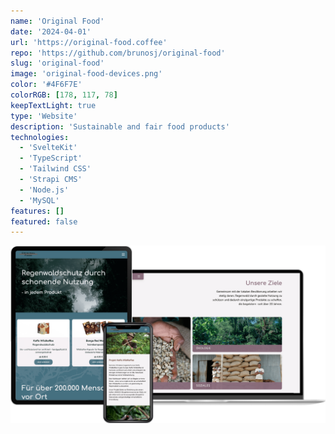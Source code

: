 ```yaml
---
name: 'Original Food'
date: '2024-04-01'
url: 'https://original-food.coffee'
repo: 'https://github.com/brunosj/original-food'
slug: 'original-food'
image: 'original-food-devices.png'
color: '#4F6F7E'
colorRGB: [178, 117, 78]
keepTextLight: true
type: 'Website'
description: 'Sustainable and fair food products'
technologies:
  - 'SvelteKit'
  - 'TypeScript'
  - 'Tailwind CSS'
  - 'Strapi CMS'
  - 'Node.js'
  - 'MySQL'
features: []
featured: false
---
```


![Original Food Devices](../../assets/images/original-food-devices.png)
